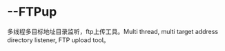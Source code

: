 # --FTPup
多线程多目标地址目录监听，ftp上传工具。Multi thread, multi target address directory listener, FTP upload tool。
